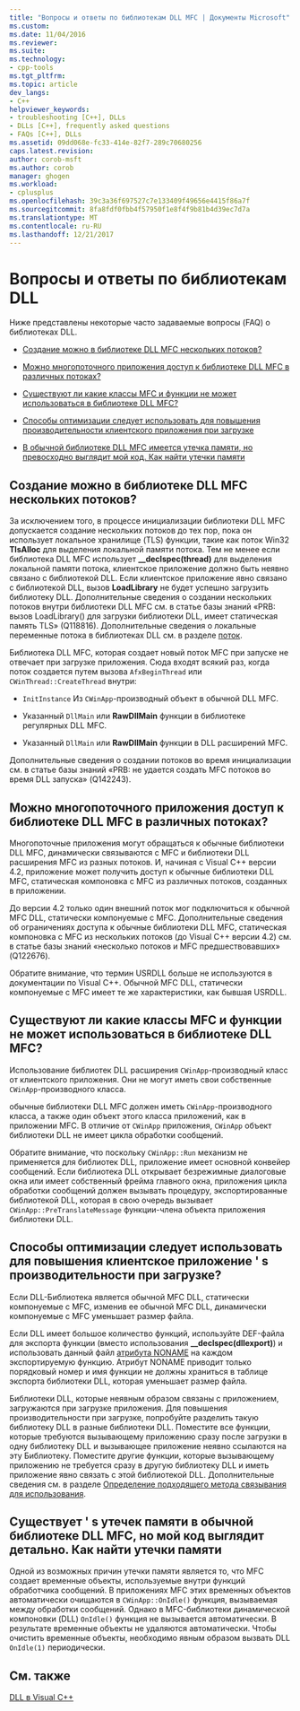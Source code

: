 ```yaml
---
title: "Вопросы и ответы по библиотекам DLL MFC | Документы Microsoft"
ms.custom: 
ms.date: 11/04/2016
ms.reviewer: 
ms.suite: 
ms.technology:
- cpp-tools
ms.tgt_pltfrm: 
ms.topic: article
dev_langs:
- C++
helpviewer_keywords:
- troubleshooting [C++], DLLs
- DLLs [C++], frequently asked questions
- FAQs [C++], DLLs
ms.assetid: 09dd068e-fc33-414e-82f7-289c70680256
caps.latest.revision: 
author: corob-msft
ms.author: corob
manager: ghogen
ms.workload:
- cplusplus
ms.openlocfilehash: 39c3a36f697527c7e133409f49656e4415f86a7f
ms.sourcegitcommit: 8fa8fdf0fbb4f57950f1e8f4f9b81b4d39ec7d7a
ms.translationtype: MT
ms.contentlocale: ru-RU
ms.lasthandoff: 12/21/2017
---
```

# <a name="dll-frequently-asked-questions"></a>Вопросы и ответы по библиотекам DLL  
  
Ниже представлены некоторые часто задаваемые вопросы (FAQ) о библиотеках DLL.  
    
-   [Создание можно в библиотеке DLL MFC нескольких потоков?](#mfc_multithreaded_1)  

-   [Можно многопоточного приложения доступ к библиотеке DLL MFC в различных потоках?](#mfc_multithreaded_2)  
  
-   [Существуют ли какие классы MFC и функции не может использоваться в библиотеке DLL MFC?](#mfc_prohibited_classes)  
  
-   [Способы оптимизации следует использовать для повышения производительности клиентского приложения при загрузке](#mfc_optimization)  
  
-   [В обычной библиотеке DLL MFC имеется утечка памяти, но превосходно выглядит мой код. Как найти утечки памяти](#memory_leak)  

## <a name="mfc_multithreaded_1"></a>Создание можно в библиотеке DLL MFC нескольких потоков?  
  
За исключением того, в процессе инициализации библиотеки DLL MFC допускается создание нескольких потоков до тех пор, пока он использует локальное хранилище (TLS) функции, такие как поток Win32 **TlsAlloc** для выделения локальной памяти потока. Тем не менее если библиотека DLL MFC использует **__declspec(thread)** для выделения локальной памяти потока, клиентское приложение должно быть неявно связано с библиотекой DLL. Если клиентское приложение явно связано с библиотекой DLL, вызов **LoadLibrary** не будет успешно загрузить библиотеку DLL. Дополнительные сведения о создании нескольких потоков внутри библиотеки DLL MFC см. в статье базы знаний «PRB: вызов LoadLibrary() для загрузки библиотеки DLL, имеет статическая память TLS» (Q118816). Дополнительные сведения о локальные переменные потока в библиотеках DLL см. в разделе [поток](../cpp/thread.md).
  
 Библиотека DLL MFC, которая создает новый поток MFC при запуске не отвечает при загрузке приложения. Сюда входят всякий раз, когда поток создается путем вызова `AfxBeginThread` или `CWinThread::CreateThread` внутри:  
  
-   `InitInstance` Из `CWinApp`-производный объект в обычной DLL MFC.  
  
-   Указанный `DllMain` или **RawDllMain** функции в библиотеке регулярных DLL MFC.  
  
-   Указанный `DllMain` или **RawDllMain** функции в DLL расширений MFC.  
  
 Дополнительные сведения о создании потоков во время инициализации см. в статье базы знаний «PRB: не удается создать MFC потоков во время DLL запуска» (Q142243).  
  
## <a name="mfc_multithreaded_2"></a>Можно многопоточного приложения доступ к библиотеке DLL MFC в различных потоках?
Многопоточные приложения могут обращаться к обычные библиотеки DLL MFC, динамически связываются с MFC и библиотеки DLL расширения MFC из разных потоков. И, начиная с Visual C++ версии 4.2, приложение может получить доступ к обычные библиотеки DLL MFC, статическая компоновка с MFC из различных потоков, созданных в приложении.  
  
 До версии 4.2 только один внешний поток мог подключиться к обычной MFC DLL, статически компонуемые с MFC. Дополнительные сведения об ограничениях доступа к обычные библиотеки DLL MFC, статическая компоновка с MFC из нескольких потоков (до Visual C++ версии 4.2) см. в статье базы знаний «несколько потоков и MFC предшествовавших» (Q122676).  
  
 Обратите внимание, что термин USRDLL больше не используются в документации по Visual C++. Обычной MFC DLL, статически компонуемые с MFC имеет те же характеристики, как бывшая USRDLL.  


## <a name="mfc_prohibited_classes"></a>Существуют ли какие классы MFC и функции не может использоваться в библиотеке DLL MFC?
Использование библиотек DLL расширения `CWinApp`-производный класс от клиентского приложения. Они не могут иметь свои собственные `CWinApp`-производного класса.  
  
обычные библиотеки DLL MFC должен иметь `CWinApp`-производного класса, а также один объект этого класса приложений, как в приложении MFC. В отличие от `CWinApp` приложения, `CWinApp` объект библиотеки DLL не имеет цикла обработки сообщений.  
  
 Обратите внимание, что поскольку `CWinApp::Run` механизм не применяется для библиотек DLL, приложение имеет основной конвейер сообщений. Если библиотека DLL открывает безрежимные диалоговые окна или имеет собственный фрейма главного окна, приложения цикла обработки сообщений должен вызывать процедуру, экспортированные библиотекой DLL, которая в свою очередь вызывает `CWinApp::PreTranslateMessage` функции-члена объекта приложения библиотеки DLL.  

## <a name="mfc_optimization"></a>Способы оптимизации следует использовать для повышения клиентское приложение &#39; s производительности при загрузке?
Если DLL-Библиотека является обычной MFC DLL, статически компонуемые с MFC, изменив ее обычной MFC DLL, динамически компонуемые с MFC уменьшает размер файла.  
  
 Если DLL имеет большое количество функций, используйте DEF-файла для экспорта функции (вместо использования **__declspec(dllexport)**) и использовать данный файл [атрибута NONAME](../build/exporting-functions-from-a-dll-by-ordinal-rather-than-by-name.md) на каждом экспортируемую функцию. Атрибут NONAME приводит только порядковый номер и имя функции не должны храниться в таблице экспорта библиотеки DLL, которая уменьшает размер файла.  
  
 Библиотеки DLL, которые неявным образом связаны с приложением, загружаются при загрузке приложения. Для повышения производительности при загрузке, попробуйте разделить такую библиотеку DLL в разные библиотеки DLL. Поместите все функции, которые требуются вызывающему приложению сразу после загрузки в одну библиотеку DLL и вызывающее приложение неявно ссылаются на эту Библиотеку. Поместите другие функции, которые вызывающему приложению не требуется сразу в другую библиотеку DLL и иметь приложение явно связать с этой библиотекой DLL. Дополнительные сведения см. в разделе [Определение подходящего метода связывания для использования](../build/linking-an-executable-to-a-dll.md#determining-which-linking-method-to-use).  

## <a name="memory_leak"></a>Существует &#39; s утечек памяти в обычной библиотеке DLL MFC, но мой код выглядит детально. Как найти утечки памяти  
  
Одной из возможных причин утечки памяти является то, что MFC создает временные объекты, используемые внутри функций обработчика сообщений. В приложениях MFC этих временных объектов автоматически очищаются в `CWinApp::OnIdle()` функция, вызываемая между обработки сообщений. Однако в MFC-библиотеки динамической компоновки (DLL) `OnIdle()` функция не вызывается автоматически. В результате временные объекты не удаляются автоматически. Чтобы очистить временные объекты, необходимо явным образом вызвать DLL `OnIdle(1)` периодически.  
  
## <a name="see-also"></a>См. также  
 [DLL в Visual C++](../build/dlls-in-visual-cpp.md)